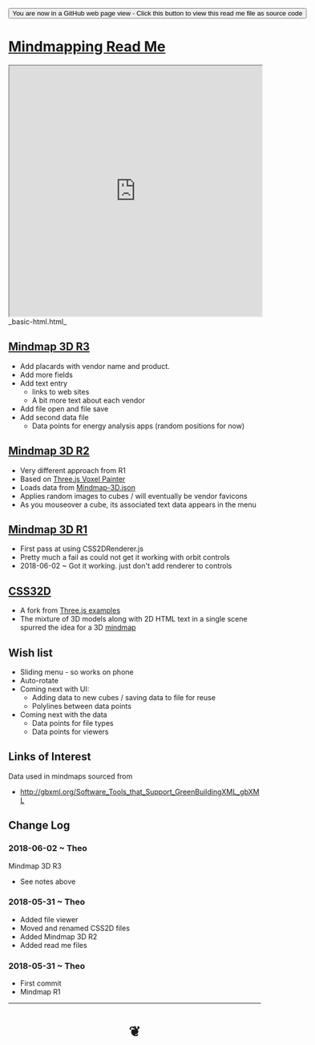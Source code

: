<span style=display:none; >[You are now in a GitHub source code view - click this link to view Read Me file as a web page]( https://rawgit.com/opentecture/mindmapping/master/ "View file as a web page." ) </span>

<div><input type="button" onclick=window.location.href="https://github.com/opentecture/mindmapping/blob/master/README.md"
 value="You are now in a GitHub web page view - Click this button to view this read me file as source code" /></div>

# [Mindmapping Read Me]( https://rawgit.com/opentecture/mindmapping/master/#README.md )


<iframe src=https://rawgit.com/opentecture/mindmapping/master/mindmap-3d/r3/mindmap-3d.html width=100% height=500px ></iframe>
_basic-html.html_
<span style="display: none" >Iframes are not viewable in GitHub source code view</span>

## [Mindmap 3D R3]( https://rawgit.com/opentecture/mindmapping/master/mindmap-3d/r3/mindmap-3d.html )

* Add placards with vendor name and product.
* Add more fields
* Add text entry
	* links to web sites
	* A bit more text about each vendor
* Add file open and file save
* Add second data file
	* Data points for energy analysis apps (random positions for now)

## [Mindmap 3D R2]( https://rawgit.com/opentecture/mindmapping/master/mindmap-3d/r2/mindmap-3d.html )

* Very different approach from R1
* Based on [Three.js Voxel Painter]( https://threejs.org/examples/#webgl_interactive_voxelpainter )
* Loads data from [Mindmap-3D.json]( mindmap-3d/r2/mindmap-3d.json )
* Applies random images to cubes / will eventually be vendor favicons
* As you mouseover a cube, its associated text data appears in the menu


## [Mindmap 3D R1]( https://rawgit.com/opentecture/mindmapping/master/mindmap-3d/mindmap-3d-1.html )

* First pass at using CSS2DRenderer.js
* Pretty much a fail as could not get it working with orbit controls
* 2018-06-02 ~ Got it working. just don't add renderer to controls

## [CSS32D]( https://rawgit.com/opentecture/mindmapping/master/css2d/index.html )

* A fork from [Three.js examples]( https://threejs.org/examples/ )
* The mixture of 3D models along with 2D HTML text in a single scene spurred the idea for a 3D [mindmap]( https://en.wikipedia.org/wiki/Mind_map )


## Wish list

* Sliding menu - so works on phone
* Auto-rotate
* Coming next with UI:
	* Adding data to new cubes / saving data to file for reuse
	* Polylines between data points
* Coming next with the data
	* Data points for file types
	* Data points for viewers

## Links of Interest

Data used in mindmaps sourced from
* http://gbxml.org/Software_Tools_that_Support_GreenBuildingXML_gbXML
## Change Log

### 2018-06-02 ~ Theo

Mindmap 3D R3
* See notes above

### 2018-05-31 ~ Theo

* Added file viewer
* Moved and renamed CSS2D files
* Added Mindmap 3D R2
* Added read me files

### 2018-05-31 ~ Theo

* First commit
* Mindmap R1

***


# <center title="hello!" ><a href=javascript:window.scrollTo(0,0); style=text-decoration:none; > ❦ </a></center>
